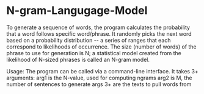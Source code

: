 # N-gram-Langugage-Model
To generate a sequence of words, the program calculates the probability that a word follows specific word/phrase. It randomly picks the next word based on a probability distribution -- a series of ranges that each correspond to likelihoods of occurrence. The size (number of words) of the phrase to use for generation is N; a statistical model created from the likelihood of N-sized phrases is called an N-gram model.

Usage: The program can be called via a command-line interface. It takes 3+ arguments: arg1 is the N-value, used for computing ngrams arg2 is M, the number of sentences to generate args 3+ are the texts to pull words from
